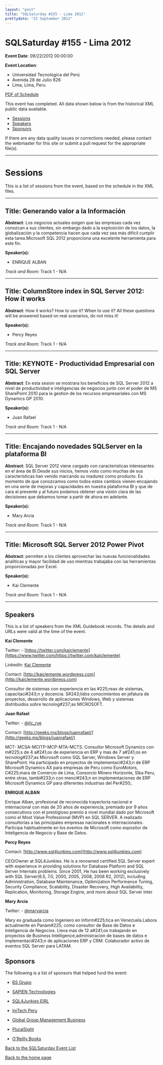 ```yaml
---
layout: "post" 
title: "SQLSaturday #155 - Lima 2012" 
prettydate: "22 September 2012" 
---
```

# SQLSaturday #155 - Lima 2012
 
**Event Date**: 09/22/2012 00:00:00
 
**Event Location**:
- Universidad Tecnológica del Perú
- Avenida 28 de Julio 826
- Lima, Lima, Peru
 
<a href="/assets/pdf/0155.pdf">PDF of Schedule</a>
 
This event has completed. All data shown below is from the historical XML public data available.
<ul>
   <li><a href="#sessions">Sessions</a></li>
   <li><a href="#speakers">Speakers</a></li>
   <li><a href="#sponsors">Sponsors</a></li>
</ul>
 
 
If there are any data quality issues or corrections needed, please contact the webmaster for this site or submit a pull request for the appropriate file(s). 
 
----------------------------------------------------------------------------------- 
 
# <a name="sessions"></a>Sessions
This is a list of sessions from the event, based on the schedule in the XML files.
 
----------------------------------------------------------------------------------- 
 
## Title: Generando valor a la Información
 
**Abstract**:
Los negocios actuales exigen que las empresas cada vez conozcan a sus clientes, sin embargo dado a la explosición de los datos, la globalización y la competencia hacen que cada vez sea más dificil cumplir esta tarea.Microsoft SQL 2012 proporciona una excelente herramienta para este fin.
 
**Speaker(s):**
- ENRIQUE ALBAN
 
*Track and Room*: Track 1 - N/A
 
----------------------------------------------------------------------------------- 
 
 
## Title: ColumnStore index in SQL Server 2012: How it works
 
**Abstract**:
How it works? How to use it? When to use it? All these questions will be answered based on real scenarios, do not miss it!
 
**Speaker(s):**
- Percy Reyes
 
*Track and Room*: Track 1 - N/A
 
----------------------------------------------------------------------------------- 
 
 
## Title: KEYNOTE - Productividad Empresarial con SQL Server
 
**Abstract**:
En esta sesion se mostrara los beneficios de SQL Server 2012 a nivel de productividad e inteligencias de negocios junto con el poder de MS SharePoint 2010 para la gestion de los recursos empresariales con MS Dynamics GP 2010.
 
**Speaker(s):**
- Juan Rafael
 
*Track and Room*: Track 1 - N/A
 
----------------------------------------------------------------------------------- 
 
 
## Title: Encajando novedades SQLServer en la plataforma BI
 
**Abstract**:
SQL Server 2012 viene cargado con caracteristicas interesantes en el área de BI.Desde sus inicios, hemos visto como muchas de sus características han venido marcando su madurez como producto. Es momento de que conozcamos como todos estos cambios vienen encajando en una serie de mejoras y capacidades en nuestra plataforma BI y que de cara al presente y al futuro podamos obtener una visión clara de las decisiones que debamos tomar a partir de ahora en adelante.
 
**Speaker(s):**
- Mary Arcia
 
*Track and Room*: Track 1 - N/A
 
----------------------------------------------------------------------------------- 
 
 
## Title: Microsoft SQL Server 2012 Power Pivot
 
**Abstract**:
permiten a los clientes aprovechar las nuevas funcionalidades analíticas y mayor facilidad de uso mientras trabajaba con las herramientas proporcionadas por Excel.
 
**Speaker(s):**
- Kai Clemente
 
*Track and Room*: Track 1 - N/A
 
----------------------------------------------------------------------------------- 
 
## <a name="#speakers"></a>Speakers
This is a list of speakers from the XML Guidebook records. The details and URLs were valid at the time of the event.
 
 
**Kai Clemente**
 
Twitter:  - [https://twitter.com/kaiclemente](https://www.twitter.com/https://twitter.com/kaiclemente)
 
LinkedIn: [Kai Clemente](https://pe.linkedin.com/in/kaiclemente)
 
Contact: [http://kaiclemente.wordpress.com](http://kaiclemente.wordpress.com)
 
Consultor de sistemas con experiencia en las #225;reas de sistemas, capacitaci#243;n y docencia. S#243;lidos conocimientos en jefatura de proyectos, desarrollo de aplicaciones Windows, Web y sistemas distribuidos sobre tecnolog#237;as MICROSOFT.
 
**Juan Rafael**
 
Twitter:  - [@jlc_rve](https://www.twitter.com/@jlc_rve)
 
Contact: [http://geeks.ms/blogs/juanrafael/](http://geeks.ms/blogs/juanrafael/)
 
MCT- MCSA-MCITP-MCP-MTA-MCTS. Consultor Microsoft Dynamics con m#225;s de 4 a#241;os de experiencia en ERP y mas de 7 a#241;os en tecnolog#237;as Microsoft como SQL Server, Windows Server y SharePoint. Ha participado en proyectos de implementaci#243;n de ERP Microsoft Dynamics AX para empresas de Peru como EuroMotors, C#225;mara de Comercio de Lima, Consorcio Minero Horizonte, SIka Peru, entre otras, tambi#233;n con menci#243;n en implementaciones de ERP Microsoft Dynamics GP para diferentes industrias del Per#250;.
 
**ENRIQUE ALBAN**
 
Enrique Alban, profesional de reconocida trayectoria nacional e internacional con más de 20 años de experiencia, premiado por 9 años consecutivos con el prestigioso premio a nivel mundial dado por Microsoft como el Most Value Professional (MVP) en SQL SERVER. A realizado consultorías a las principales empresas nacionales e internacionales. Participa habitualmente en los eventos de Microsoft como expositor de Inteligencia de Negocio y Base de Datos.
 
**Percy Reyes**
 
Contact: [http://www.sql4junkies.com](http://www.sql4junkies.com)
 
CEO/Owner at SQL4Junkies. He is a renowned certified SQL Server expert with experience in providing solutions for Database Platform and SQL Server Internals problems. Since 2001, He has been working exclusively with SQL Server(6.5, 7.0, 2000, 2005, 2008, 2008 R2, 2012), including Administration, Database Maintenance, Optimization  Performance Tuning, Security  Compliance, Scalability, Disaster Recovery, High Availability, Replication, Monitoring, Storage Engine, and more about SQL Server Inter
 
**Mary Arcia**
 
Twitter:  - [@maryarcia](https://www.twitter.com/@maryarcia)
 
Mary es graduada como Ingeniero en Inform#225;tica en Venezuela.Labora actualmente en Panam#225; como consultor de Base de Datos e Inteligencia de Negocios.  Lleva mas de 12 a#241;os trabajando en proyectos de Business Intelligence,administracion de bases de datos e implementaci#243;n de aplicaciones ERP y CRM. Colaborador activo de eventos SQL Server para LATAM.

 
 
 
## <a name="sponsors"></a>Sponsors
The following is a list of sponsors that helped fund the event:
 
- [BS Grupo](http://www.bsgrupo.com)
 
- [SAPIEN Technologies](http://www.sapien.com)
 
- [SQL4Junkies EIRL](http://www.sql4junkies.com)
 
- [IniTech Peru](http://www.initechperu.com)
 
- [Global Group Management Business](http://www.globalgmb.com)
 
- [PluralSight](http://www.pluralsight.com)
 
- [O'Reilly Books](http://oreilly.com/)
 
[Back to the SQLSaturday Event List](/past)
 
[Back to the home page](/index)
 
